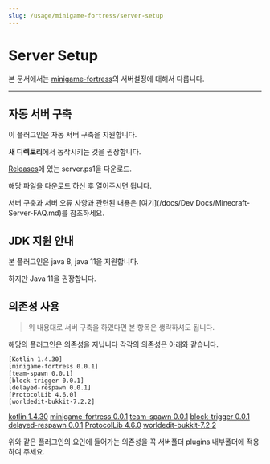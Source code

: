 ```yaml
---
slug: /usage/minigame-fortress/server-setup
---
```


# Server Setup

본 문서에서는 [minigame-fortress](https://github.com/monun/minigame-fortress)의 서버설정에 대해서 다룹니다.

---

## 자동 서버 구축 
이 플러그인은 자동 서버 구축을 지원합니다.

**새 디렉토리**에서 동작시키는 것을 권장합니다.

[Releases](https://github.com/monun/minigame-fortress/releases)에 있는 server.ps1을 다운로드.

해당 파일을 다운로드 하신 후 열어주시면 됩니다.

서버 구축과 서버 오류 사항과 관련된 내용은 [여기](/docs/Dev Docs/Minecraft-Server-FAQ.md)를 참조하세요.

## JDK 지원 안내
본 플러그인은 java 8, java 11을 지원합니다.

하지만 Java 11을 권장합니다.
## 의존성 사용

> 위 내용대로 서버 구축을 하였다면 본 항목은 생략하셔도 됩니다.

해당의 플러그인은 의존성을 지닙니다 
각각의 의존성은 아래와 같습니다.

```
[Kotlin 1.4.30]
[minigame-fortress 0.0.1]
[team-spawn 0.0.1]
[block-trigger 0.0.1]
[delayed-respawn 0.0.1]
[ProtocolLib 4.6.0]
[worldedit-bukkit-7.2.2]
```
[kotlin 1.4.30](https://github.com/monun/kotlin-plugin/releases/download/1.1.0/Kotlin-1.4.30.jar)
[minigame-fortress 0.0.1](https://github.com/monun/minigame-fortress/releases/download/0.0.1/Fortress.jar)
[team-spawn 0.0.1](https://github.com/monun/team-spawn/releases/download/0.0.1/TeamSpawn.jar)
[block-trigger 0.0.1](https://github.com/monun/block-trigger/releases/download/0.0.1/BlockTrigger.jar)
[delayed-respawn 0.0.1](https://github.com/monun/delayed-respawn/releases/download/0.0.1/DelayedRespawn.jar)
[ProtocolLib 4.6.0](https://github.com/dmulloy2/ProtocolLib/releases/download/4.6.0/ProtocolLib.jar)
[worldedit-bukkit-7.2.2](https://dev.bukkit.org/projects/worldedit/files/3433988)

위와 같은 플러그인의 요인에 들어가는 의존성을 꼭 서버폴더 plugins 내부폴더에 적용하여 주세요.
